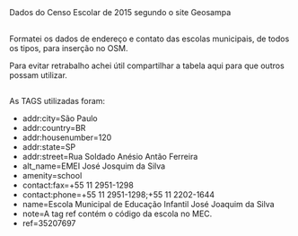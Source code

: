 ##

Dados do Censo Escolar de 2015 segundo o site Geosampa

##

Formatei os dados de endereço e contato das escolas municipais, de todos os tipos,
para inserção no OSM.

Para evitar retrabalho achei útil compartilhar a tabela aqui para que outros possam utilizar.

##
As TAGS utilizadas foram:

* addr:city=São Paulo
* addr:country=BR
* addr:housenumber=120
* addr:state=SP
* addr:street=Rua Soldado Anésio Antão Ferreira
* alt_name=EMEI José Josquim da Silva
* amenity=school
* contact:fax=+55 11 2951-1298
* contact:phone=+55 11 2951-1298;+55 11 2202-1644
* name=Escola Municipal de Educação Infantil José Joaquim da Silva
* note=A tag ref contém o código da escola no MEC.
* ref=35207697

##
